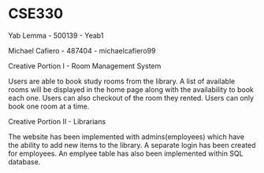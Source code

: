 # CSE330

Yab Lemma - 500139 - Yeab1

Michael Cafiero - 487404 - michaelcafiero99

Creative Portion I - Room Management System

Users are able to book study rooms from the library. A list of available rooms will be displayed in the home page along with the availability to book each one. Users can also checkout of the room they rented. Users can only book one room at a time.

Creative Portion II - Librarians

The website has been implemented with admins(employees) which have the ability to add new items to the library. A separate login has been created for employees. An emplyee table has also been implemented within SQL database.
